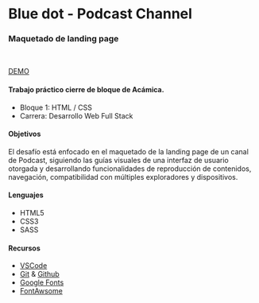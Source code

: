 # Blue dot - Podcast Channel


### Maquetado de landing page
<br>

[DEMO]( https://rocioggiron.github.io/)

#### Trabajo práctico cierre de bloque de Acámica.

* Bloque 1: HTML / CSS
* Carrera: Desarrollo Web Full Stack

#### Objetivos
El desafío está enfocado en el maquetado de la landing page de un canal de Podcast, siguiendo las guías visuales de una interfaz de usuario otorgada y desarrollando funcionalidades de reproducción de contenidos, navegación, compatibilidad con múltiples exploradores y dispositivos.

#### Lenguajes
* HTML5
* CSS3
* SASS

#### Recursos
* [VSCode](https://code.visualstudio.com/)
* [Git](https://git-scm.com/) & [Github](https://github.com/)
* [Google Fonts](https://fonts.google.com/)
* [FontAwsome](https://fontawesome.com/)
